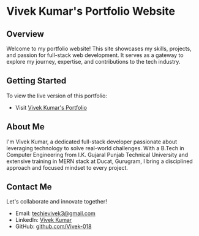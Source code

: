 # Vivek Kumar's Portfolio Website

## Overview

Welcome to my portfolio website! This site showcases my skills, projects, and passion for full-stack web development. It serves as a gateway to explore my journey, expertise, and contributions to the tech industry.

## Getting Started

To view the live version of this portfolio:
- Visit [Vivek Kumar's Portfolio](www.google.com) 

## About Me

I'm Vivek Kumar, a dedicated full-stack developer passionate about leveraging technology to solve real-world challenges. With a B.Tech in Computer Engineering from I.K. Gujaral Punjab Technical University and extensive training in MERN stack at Ducat, Gurugram, I bring a disciplined approach and focused mindset to every project.

## Contact Me

Let's collaborate and innovate together!
- Email: techievivek3@gmail.com
- LinkedIn: [Vivek Kumar](https://www.linkedin.com/in/vivek-kumar-989875215?utm_source=share&utm_campaign=share_via&utm_content=profile&utm_medium=android_app)
- GitHub: [github.com/Vivek-018](https://github.com/Vivek-018)

